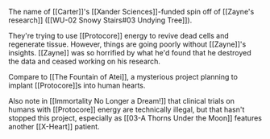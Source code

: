 The name of [[Carter]]'s [[Xander Sciences]]-funded spin off of [[Zayne's research]] ([[WU-02 Snowy Stairs#03 Undying Tree]]).

They're trying to use [[Protocore]] energy to revive dead cells and regenerate tissue. However, things are going poorly without [[Zayne]]'s insights. [[Zayne]] was so horrified by what he'd found that he destroyed the data and ceased working on his research.

Compare to [[The Fountain of Atei]], a mysterious project planning to implant [[Protocore]]s into human hearts.

Also note in [[Immortality No Longer a Dream!]] that clinical trials on humans with [[Protocore]] energy are technically illegal, but that hasn't stopped this project, especially as [[03-A Thorns Under the Moon]] features another [[X-Heart]] patient.